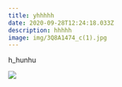```yaml
---
title: yhhhhh
date: 2020-09-28T12:24:18.033Z
description: hhhhh
image: img/3Q8A1474_c(1).jpg
---
```

h_hunhu

![](img/3Q8A1639_c.jpg)